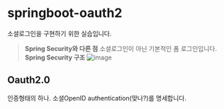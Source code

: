 # springboot-oauth2
소셜로그인을 구현하기 위한 실습입니다.

>**Spring Security와 다른 점**
소셜로그인이 아닌 기본적인 폼 로그인입니다.  
**Spring Security 구조**
![image](https://s3.us-west-2.amazonaws.com/secure.notion-static.com/718137e6-89e2-4d09-8fd9-ecb7470d3292/Untitled.png?X-Amz-Algorithm=AWS4-HMAC-SHA256&X-Amz-Credential=AKIAT73L2G45O3KS52Y5%2F20210824%2Fus-west-2%2Fs3%2Faws4_request&X-Amz-Date=20210824T030139Z&X-Amz-Expires=86400&X-Amz-Signature=6938eefbaeee1997075b8bfbb57d91b672f36d7e1effbf061571556a456861b1&X-Amz-SignedHeaders=host&response-content-disposition=filename%20%3D%22Untitled.png%22)

## Oauth2.0
인증형태의 하나. 소셜OpenID authentication(맞나?)를 명세합니다.

